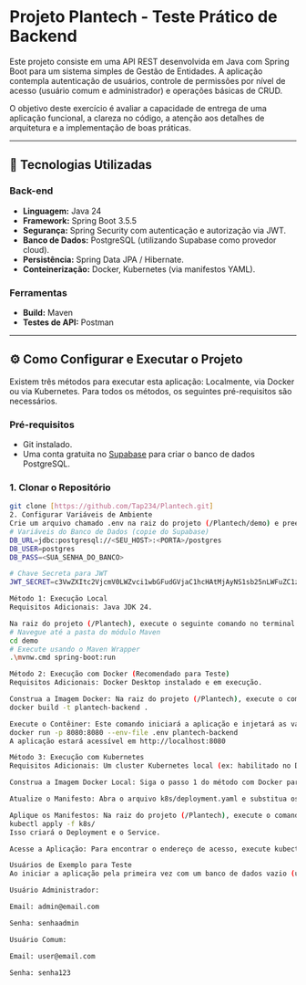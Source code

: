 # Projeto Plantech - Teste Prático de Backend

Este projeto consiste em uma API REST desenvolvida em Java com Spring Boot para um sistema simples de Gestão de Entidades. A aplicação contempla autenticação de usuários, controle de permissões por nível de acesso (usuário comum e administrador) e operações básicas de CRUD.

O objetivo deste exercício é avaliar a capacidade de entrega de uma aplicação funcional, a clareza no código, a atenção aos detalhes de arquitetura e a implementação de boas práticas.

---

## 🚀 Tecnologias Utilizadas

### Back-end
* **Linguagem:** Java 24
* **Framework:** Spring Boot 3.5.5
* **Segurança:** Spring Security com autenticação e autorização via JWT.
* **Banco de Dados:** PostgreSQL (utilizando Supabase como provedor cloud).
* **Persistência:** Spring Data JPA / Hibernate.
* **Conteinerização:** Docker, Kubernetes (via manifestos YAML).

### Ferramentas
* **Build:** Maven
* **Testes de API:** Postman

---

## ⚙️ Como Configurar e Executar o Projeto

Existem três métodos para executar esta aplicação: Localmente, via Docker ou via Kubernetes. Para todos os métodos, os seguintes pré-requisitos são necessários.

### Pré-requisitos
* Git instalado.
* Uma conta gratuita no [Supabase](https://supabase.com/) para criar o banco de dados PostgreSQL.

### 1. Clonar o Repositório
```bash
git clone [https://github.com/Tap234/Plantech.git]
2. Configurar Variáveis de Ambiente
Crie um arquivo chamado .env na raiz do projeto (/Plantech/demo) e preencha com suas credenciais do Supabase, que você pode obter em Project Settings > Database > Connection string.
# Variáveis do Banco de Dados (copie do Supabase)
DB_URL=jdbc:postgresql://<SEU_HOST>:<PORTA>/postgres
DB_USER=postgres
DB_PASS=<SUA_SENHA_DO_BANCO>

# Chave Secreta para JWT
JWT_SECRET=c3VwZXItc2VjcmV0LWZvci1wbGFudGVjaC1hcHAtMjAyNS1sb25nLWFuZC1zdHJvbmc=

Método 1: Execução Local
Requisitos Adicionais: Java JDK 24.

Na raiz do projeto (/Plantech), execute o seguinte comando no terminal. O servidor iniciará na porta 8080.
# Navegue até a pasta do módulo Maven
cd demo
# Execute usando o Maven Wrapper
.\mvnw.cmd spring-boot:run

Método 2: Execução com Docker (Recomendado para Teste)
Requisitos Adicionais: Docker Desktop instalado e em execução.

Construa a Imagem Docker: Na raiz do projeto (/Plantech), execute o comando:
docker build -t plantech-backend .

Execute o Contêiner: Este comando iniciará a aplicação e injetará as variáveis de ambiente do seu arquivo .env.
docker run -p 8080:8080 --env-file .env plantech-backend
A aplicação estará acessível em http://localhost:8080

Método 3: Execução com Kubernetes
Requisitos Adicionais: Um cluster Kubernetes local (ex: habilitado no Docker Desktop ou via Minikube).

Construa a Imagem Docker Local: Siga o passo 1 do método com Docker para garantir que a imagem plantech-backend:latest exista na sua máquina.

Atualize o Manifesto: Abra o arquivo k8s/deployment.yaml e substitua os valores de placeholder (<SEU_HOST>, etc.) pelas suas credenciais do Supabase.

Aplique os Manifestos: Na raiz do projeto (/Plantech), execute o comando:
kubectl apply -f k8s/
Isso criará o Deployment e o Service.

Acesse a Aplicação: Para encontrar o endereço de acesso, execute kubectl get services e procure pelo EXTERNAL-IP do plantech-backend-service.

Usuários de Exemplo para Teste
Ao iniciar a aplicação pela primeira vez com um banco de dados vazio (usando qualquer um dos métodos de execução), o sistema criará automaticamente dois usuários para facilitar os testes. As credenciais são:

Usuário Administrador:

Email: admin@email.com

Senha: senhaadmin

Usuário Comum:

Email: user@email.com

Senha: senha123